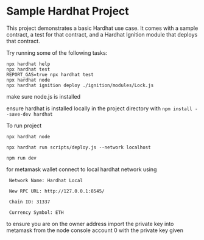 # Sample Hardhat Project

This project demonstrates a basic Hardhat use case. It comes with a sample contract, a test for that contract, and a Hardhat Ignition module that deploys that contract.

Try running some of the following tasks:

```shell
npx hardhat help
npx hardhat test
REPORT_GAS=true npx hardhat test
npx hardhat node
npx hardhat ignition deploy ./ignition/modules/Lock.js
```

make sure node.js is installed

ensure hardhat is installed locally in the project directory with `npm install --save-dev hardhat`

To run project

`npx hardhat node`

`npx hardhat run scripts/deploy.js --network localhost`

`npm run dev`


for metamask wallet connect to local hardhat network using

     Network Name: Hardhat Local
     
     New RPC URL: http://127.0.0.1:8545/
     
     Chain ID: 31337
     
     Currency Symbol: ETH

to ensure you are on the owner address import the private key into metamask from the node console account 0 with the private key given

